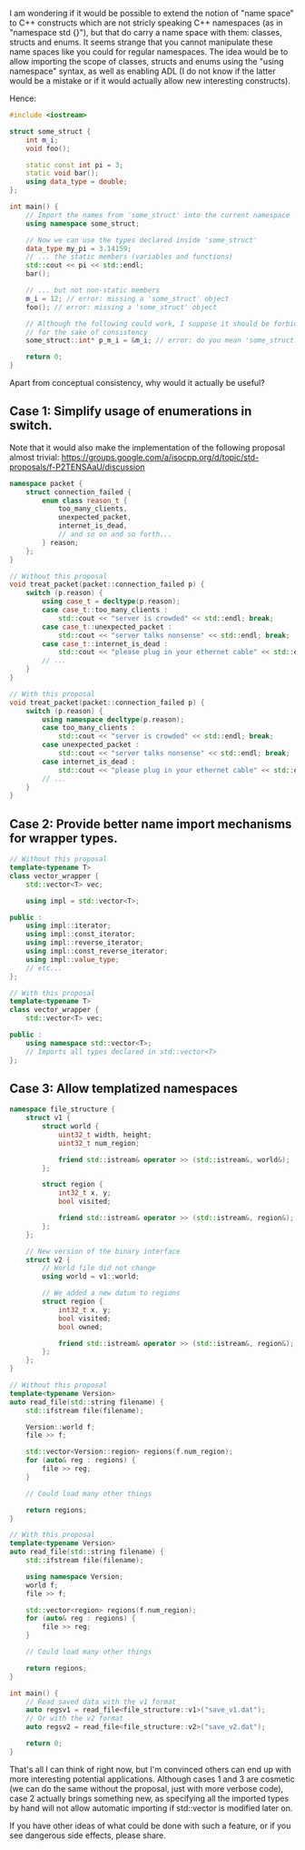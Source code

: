 I am wondering if it would be possible to extend the notion of "name space" to C++ constructs which are not stricly speaking C++ namespaces (as in "namespace std {}"), but that do carry a name space with them: classes, structs and enums.
It seems strange that you cannot manipulate these name spaces like you could for regular namespaces.
The idea would be to allow importing the scope of classes, structs and enums using the "using namespace" syntax, as well as enabling ADL (I do not know if the latter would be a mistake or if it would actually allow new interesting constructs).


Hence:
```c++
#include <iostream>

struct some_struct {
    int m_i;
    void foo();

    static const int pi = 3;
    static void bar();
    using data_type = double;
};

int main() {
    // Import the names from 'some_struct' into the current namespace
    using namespace some_struct;

    // Now we can use the types declared inside 'some_struct'
    data_type my_pi = 3.14159;
    // ... the static members (variables and functions)
    std::cout << pi << std::endl;
    bar();

    // ... but not non-static members
    m_i = 12; // error: missing a 'some_struct' object
    foo(); // error: missing a 'some_struct' object

    // Although the following could work, I suppose it should be forbidden
    // for the sake of consistency
    some_struct::int* p_m_i = &m_i; // error: do you mean 'some_struct::m_i'?

    return 0;
}
```

Apart from conceptual consistency, why would it actually be useful?

## Case 1: Simplify usage of enumerations in switch.
Note that it would also make the implementation of the following proposal almost trivial:
https://groups.google.com/a/isocpp.org/d/topic/std-proposals/f-P2TENSAaU/discussion

```c++
namespace packet {
    struct connection_failed {
        enum class reason_t {
            too_many_clients,
            unexpected_packet,
            internet_is_dead,
            // and so on and so forth...
        } reason;
    };
}

// Without this proposal
void treat_packet(packet::connection_failed p) {
    switch (p.reason) {
        using case_t = decltype(p.reason);
        case case_t::too_many_clients :
            std::cout << "server is crowded" << std::endl; break;
        case case_t::unexpected_packet :
            std::cout << "server talks nonsense" << std::endl; break;
        case case_t::internet_is_dead :
            std::cout << "please plug in your ethernet cable" << std::endl; break;
        // ...
    }
}

// With this proposal
void treat_packet(packet::connection_failed p) {
    switch (p.reason) {
        using namespace decltype(p.reason);
        case too_many_clients :
            std::cout << "server is crowded" << std::endl; break;
        case unexpected_packet :
            std::cout << "server talks nonsense" << std::endl; break;
        case internet_is_dead :
            std::cout << "please plug in your ethernet cable" << std::endl; break;
        // ...
    }
}
```

## Case 2: Provide better name import mechanisms for wrapper types.
```c++
// Without this proposal
template<typename T>
class vector_wrapper {
    std::vector<T> vec;

    using impl = std::vector<T>;

public :
    using impl::iterator;
    using impl::const_iterator;
    using impl::reverse_iterator;
    using impl::const_reverse_iterator;
    using impl::value_type;
    // etc...
};

// With this proposal
template<typename T>
class vector_wrapper {
    std::vector<T> vec;

public :
    using namespace std::vector<T>;
    // Imports all types declared in std::vector<T>
};
```

## Case 3: Allow templatized namespaces
```c++
namespace file_structure {
    struct v1 {
        struct world {
            uint32_t width, height;
            uint32_t num_region;

            friend std::istream& operator >> (std::istream&, world&);
        };

        struct region {
            int32_t x, y;
            bool visited;

            friend std::istream& operator >> (std::istream&, region&);
        };
    };

    // New version of the binary interface
    struct v2 {
        // World file did not change
        using world = v1::world;

        // We added a new datum to regions
        struct region {
            int32_t x, y;
            bool visited;
            bool owned;

            friend std::istream& operator >> (std::istream&, region&);
        };
    };
}

// Without this proposal
template<typename Version>
auto read_file(std::string filename) {
    std::ifstream file(filename);

    Version::world f;
    file >> f;

    std::vector<Version::region> regions(f.num_region);
    for (auto& reg : regions) {
        file >> reg;
    }

    // Could load many other things

    return regions;
}

// With this proposal
template<typename Version>
auto read_file(std::string filename) {
    std::ifstream file(filename);

    using namespace Version;
    world f;
    file >> f;

    std::vector<region> regions(f.num_region);
    for (auto& reg : regions) {
        file >> reg;
    }

    // Could load many other things

    return regions;
}

int main() {
    // Read saved data with the v1 format
    auto regsv1 = read_file<file_structure::v1>("save_v1.dat");
    // Or with the v2 format
    auto regsv2 = read_file<file_structure::v2>("save_v2.dat");

    return 0;
}
```

That's all I can think of right now, but I'm convinced others can end up with more interesting potential applications. Although cases 1 and 3 are cosmetic (we can do the same without the proposal, just with more verbose code), case 2 actually brings something new, as specifying all the imported types by hand will not allow automatic importing if std::vector<T> is modified later on.

If you have other ideas of what could be done with such a feature, or if you see dangerous side effects, please share.
